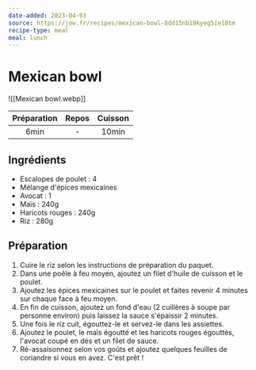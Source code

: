 ```yaml
---
date-added: 2023-04-03
source: https://jow.fr/recipes/mexican-bowl-8dd15nb19kyeg5ie18tm
recipe-type: meal
meal: lunch
---
```


# Mexican bowl

![[Mexican bowl.webp]]

| Préparation | Repos | Cuisson |
|:-----------:|:-----:|:-------:|
|    6min     |   -   | 10min        |

## Ingrédients

- Escalopes de poulet : 4
- Mélange d'épices mexicaines
- Avocat : 1
- Maïs : 240g
- Haricots rouges : 240g
- Riz : 280g

## Préparation

1. Cuire le riz selon les instructions de préparation du paquet.
2. Dans une poêle à feu moyen, ajoutez un filet d'huile de cuisson et le poulet.
3. Ajoutez les épices mexicaines sur le poulet et faites revenir 4 minutes sur chaque face à feu moyen.
4. En fin de cuisson, ajoutez un fond d'eau (2 cuillères à soupe par personne environ) puis laissez la sauce s'épaissir 2 minutes.
5. Une fois le riz cuit, égouttez-le et servez-le dans les assiettes.
6. Ajoutez le poulet, le maïs égoutté et les haricots rouges égouttés, l'avocat coupé en dés et un filet de sauce.
7. Ré-assaisonnez selon vos goûts et ajoutez quelques feuilles de coriandre si vous en avez. C'est prêt !
